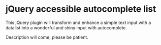 # jQuery accessible autocomplete list
This jQuery plugin will transform and enhance a simple text input with a datalist into a wonderful and shiny input with autocomplete.

Description will come, please be patient.
